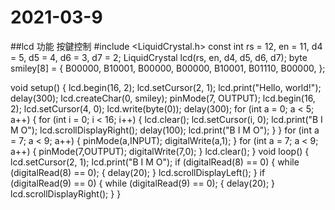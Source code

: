 # 2021-03-9
##lcd 功能 按鍵控制
#include <LiquidCrystal.h>
const int rs = 12, en = 11, d4 = 5, d5 = 4, d6 = 3, d7 = 2;
LiquidCrystal lcd(rs, en, d4, d5, d6, d7);
byte smiley[8] = {
  B00000,
  B10001,
  B00000,
  B00000,
  B10001,
  B01110,
  B00000,
};

void setup() {
  lcd.begin(16, 2);
  lcd.setCursor(2, 1);
  lcd.print("Hello, world!");
  delay(300);
  lcd.createChar(0, smiley);
  pinMode(7, OUTPUT);
  lcd.begin(16, 2);
  lcd.setCursor(4, 0);
  lcd.write(byte(0));
  delay(300);
  for (int a = 0; a < 5; a++)
  {
    for (int i = 0; i < 16; i++)
    {
      lcd.clear();
      lcd.setCursor(i, 0);
      lcd.print("B I M O");
      lcd.scrollDisplayRight();
      delay(100);
      lcd.print("B I M O");
    }
  }
  for (int a = 7; a < 9; a++)
  {
    pinMode(a,INPUT);
    digitalWrite(a,1);
  }
  for (int a = 7; a < 9; a++)
  {
    pinMode(7,OUTPUT);
    digitalWrite(7,0);
  }
  lcd.clear();
}
void loop() {
  lcd.setCursor(2, 1);
  lcd.print("B I M O");
  if (digitalRead(8) == 0)
  {
    while (digitalRead(8) == 0); {
      delay(20);
    }
    lcd.scrollDisplayLeft();
  }
  if (digitalRead(9) == 0)
  {
    while (digitalRead(9) == 0); {
      delay(20);
    }
    lcd.scrollDisplayRight();
  }
}

